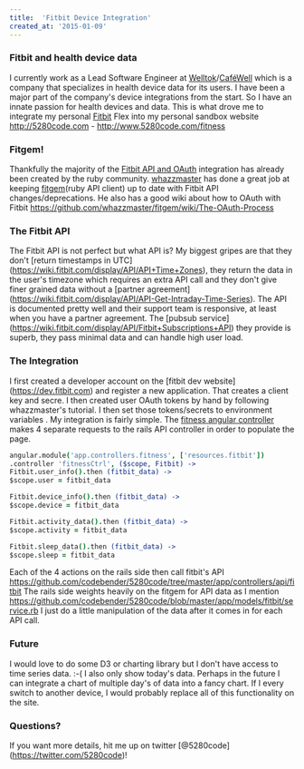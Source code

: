 ```yaml
---
title:  'Fitbit Device Integration'
created_at: '2015-01-09'
---
```


### Fitbit and health device data
I currently work as a Lead Software Engineer at
[Welltok](http://welltok.com)/[CaféWell](https://cafewell.com) which is a
company that specializes in health device data for its users.  I have been a
major part of the company's device integrations from the start.  So I have an
innate passion for health devices and data.  This is what drove me to integrate
my personal [Fitbit](http://fitbit.com) Flex into my personal sandbox website
http://5280code.com - http://www.5280code.com/fitness

### Fitgem!
Thankfully the majority of the
[Fitbit API and OAuth](https://wiki.fitbit.com/display/API/Fitbit+API)
integration has already been created by the ruby community.
[whazzmaster](https://github.com/whazzmaster) has done a great job at keeping
[fitgem](https://github.com/whazzmaster/fitgem)(ruby API client) up to date with
Fitbit API changes/deprecations. He also has a good wiki about how to OAuth with
Fitbit https://github.com/whazzmaster/fitgem/wiki/The-OAuth-Process

### The Fitbit API
The Fitbit API is not perfect but what API is? My biggest gripes are that they
don't [return timestamps in UTC]
(https://wiki.fitbit.com/display/API/API+Time+Zones), they return the data in
the user's timezone which requires an extra API call and they don't give finer
grained data without a [partner agreement]
(https://wiki.fitbit.com/display/API/API-Get-Intraday-Time-Series). The API is
documented pretty well and their support team is responsive, at least when you
have a partner agreement. The [pubsub service]
(https://wiki.fitbit.com/display/API/Fitbit+Subscriptions+API) they provide is
superb, they pass minimal data and can handle high user load.

### The Integration
I first created a developer account on the [fitbit dev website]
(https://dev.fitbit.com) and register a new application. That creates a client
key and secre. I then created user OAuth tokens by hand by following
whazzmaster's tutorial. I then set those tokens/secrets to environment variables
. My integration is fairly simple. The [fitness angular controller](https://github.com/codebender/5280code/blob/master/app/assets/javascripts/angular/app/controllers/fitness_ctrl.coffee)
makes 4 separate requests to the rails API controller in order to populate the
page.

```coffeescript
angular.module('app.controllers.fitness', ['resources.fitbit'])
.controller 'fitnessCtrl', ($scope, Fitbit) ->
Fitbit.user_info().then (fitbit_data) ->
$scope.user = fitbit_data

Fitbit.device_info().then (fitbit_data) ->
$scope.device = fitbit_data

Fitbit.activity_data().then (fitbit_data) ->
$scope.activity = fitbit_data

Fitbit.sleep_data().then (fitbit_data) ->
$scope.sleep = fitbit_data
```
Each of the 4 actions on the rails side then call fitbit's API
https://github.com/codebender/5280code/tree/master/app/controllers/api/fitbit
The rails side weights heavily on the fitgem for API data as I mention
https://github.com/codebender/5280code/blob/master/app/models/fitbit/service.rb
I just do a little manipulation of the data after it comes in for each API call.

### Future
I would love to do some D3 or charting library but I don't have access to time
series data. :-( I also only show today's data. Perhaps in the future I can
integrate a chart of multiple day's of data into a fancy chart. If I every
switch to another device, I would probably replace all of this functionality on
the site.

### Questions?
If you want more details, hit me up on twitter [@5280code]
(https://twitter.com/5280code)!
